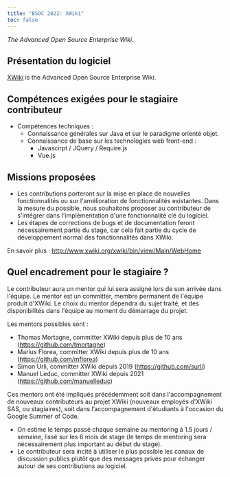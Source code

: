 ```yaml
---
title: "BSOC 2022: XWiki"
toc: false
---
```


*The Advanced Open Source Enterprise Wiki.*

## Présentation du logiciel

[XWiki](http://www.xwiki.org/xwiki/bin/view/Main/WebHome) is the Advanced Open Source Enterprise Wiki.

## Compétences exigées pour le stagiaire contributeur

- Compétences techniques : 
    - Connaissance générales sur Java et sur le paradigme orienté objet.
    - Connaissance de base sur les technologies web front-end :
         - Javascirpt / JQuery / Require.js
         - Vue.js

## Missions proposées

- Les contributions porteront sur la mise en place de nouvelles fonctionnalités ou sur l'amélioration de fonctionnalités existantes. Dans la mesure du possible, nous souhaitons proposer au contributeur de s'intégrer dans l'implémentation d'une fonctionnalité clé du logiciel.
- Les étapes de corrections de bugs et de documentation feront nécessairement partie du stage, car cela fait partie du cycle de développement normal des fonctionnalités dans XWiki.

En savoir plus : http://www.xwiki.org/xwiki/bin/view/Main/WebHome

## Quel encadrement pour le stagiaire ?

Le contributeur aura un mentor qui lui sera assigné lors de son arrivée dans l'équipe. Le mentor est un committer, membre permanent de l'équipe produit d'XWiki. Le choix du mentor dépendra du sujet traité, et des disponibilités dans l'équipe au moment du démarrage du projet.

Les mentors possibles sont : 
- Thomas Mortagne, committer XWiki depuis plus de 10 ans (https://github.com/tmortagne)
- Marius Florea, committer XWiki depuis plus de 10 ans (https://github.com/mflorea)
- Simon Urli, committer XWiki depuis 2019 (https://github.com/surli)
- Manuel Leduc, committer XWiki depuis 2021 (https://github.com/manuelleduc)

Ces mentors ont été impliqués précédemment soit dans l'accompagnement de nouveaux contributeurs au projet XWiki (nouveaux employés d'XWiki SAS, ou stagiaires), soit dans l’accompagnement d'étudiants à l'occasion du Google Summer of Code.
- On estime le temps passé chaque semaine au mentoring à 1.5 jours / semaine, lissé sur les 6 mois de stage (le temps de mentoring sera nécessairement plus important au début du stage). 
- Le contributeur sera incité à utiliser le plus possible les canaux de discussion publics plutôt que des messages privés pour échanger autour de ses contributions au logiciel.
